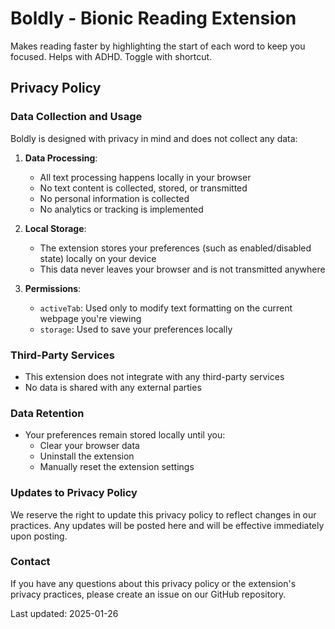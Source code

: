 # Boldly - Bionic Reading Extension

Makes reading faster by highlighting the start of each word to keep you focused. Helps with ADHD. Toggle with shortcut.

## Privacy Policy

### Data Collection and Usage

Boldly is designed with privacy in mind and does not collect any data:

1. **Data Processing**:

   - All text processing happens locally in your browser
   - No text content is collected, stored, or transmitted
   - No personal information is collected
   - No analytics or tracking is implemented

2. **Local Storage**:

   - The extension stores your preferences (such as enabled/disabled state) locally on your device
   - This data never leaves your browser and is not transmitted anywhere

3. **Permissions**:

   - `activeTab`: Used only to modify text formatting on the current webpage you're viewing
   - `storage`: Used to save your preferences locally

### Third-Party Services

- This extension does not integrate with any third-party services
- No data is shared with any external parties

### Data Retention

- Your preferences remain stored locally until you:
  - Clear your browser data
  - Uninstall the extension
  - Manually reset the extension settings

### Updates to Privacy Policy

We reserve the right to update this privacy policy to reflect changes in our practices. Any updates will be posted here and will be effective immediately upon posting.

### Contact

If you have any questions about this privacy policy or the extension's privacy practices, please create an issue on our GitHub repository.

Last updated: 2025-01-26
